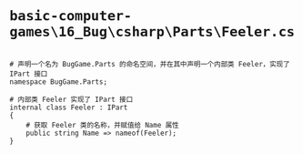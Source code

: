 # `basic-computer-games\16_Bug\csharp\Parts\Feeler.cs`

```

# 声明一个名为 BugGame.Parts 的命名空间，并在其中声明一个内部类 Feeler，实现了 IPart 接口
namespace BugGame.Parts;

# 内部类 Feeler 实现了 IPart 接口
internal class Feeler : IPart
{
    # 获取 Feeler 类的名称，并赋值给 Name 属性
    public string Name => nameof(Feeler);
}

```